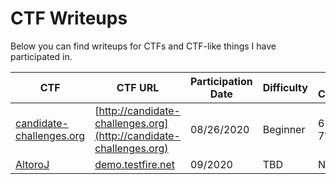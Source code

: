 # CTF Writeups
Below you can find writeups for CTFs and CTF-like things I have participated in.

| CTF | CTF URL | Participation Date | Difficulty | Flags Captured |
|------|-----|--------------------|------------|----------------|
| [candidate-challenges.org](candidate-challenges.org/README.md) | [http://candidate-challenges.org](http://candidate-challenges.org) | 08/26/2020 | Beginner | 6 / (6-7?) |
| [AltoroJ](https://github.com/hclproducts/AltoroJ) | [demo.testfire.net](http://demo.testfire.net/) | 09/2020 | TBD | N/A |
